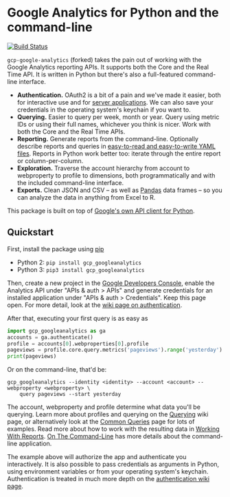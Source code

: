 # Google Analytics for Python and the command-line

[![Build Status](https://travis-ci.org/debrouwere/google-analytics.svg)](https://travis-ci.org/debrouwere/google-analytics)

`gcp-google-analytics` (forked) takes the pain out of working with the Google Analytics reporting APIs. It supports both the Core and the Real Time API. It is written in Python but there's also a full-featured command-line interface.

* **Authentication.** OAuth2 is a bit of a pain and we've made it easier, both for interactive use and for [server applications][rauth]. We can also save your credentials in the operating system's keychain if you want to.
* **Querying.** Easier to query per week, month or year. Query using metric IDs or using their full names, whichever you think is nicer. Work with both the Core and the Real Time APIs.
* **Reporting.** Generate reports from the command-line. Optionally describe reports and queries in [easy-to-read and easy-to-write YAML files][yaml]. Reports in Python work better too: iterate through the entire report or column-per-column.
* **Exploration.** Traverse the account hierarchy from account to webproperty to profile to dimensions, both programmatically and with the included command-line interface.
* **Exports.** Clean JSON and CSV – as well as [Pandas](http://pandas.pydata.org/) data frames – so you can analyze the data in anything from Excel to R.

This package is built on top of [Google's own API client for Python][apiclient].

[rauth]: https://github.com/debrouwere/google-analytics/blob/master/examples/server.py
[yaml]: https://github.com/debrouwere/google-analytics/blob/master/examples/query.yml
[apiclient]: https://developers.google.com/api-client-library/python/start/installation

## Quickstart

First, install the package using [pip](https://pip.pypa.io/en/latest/)

* Python 2: `pip install gcp_googleanalytics`
* Python 3: `pip3 install gcp_googleanalytics`

Then, create a new project in the [Google Developers Console](https://console.developers.google.com), enable the  Analytics API under "APIs & auth > APIs" and generate credentials for an installed application under "APIs & auth > Credentials". Keep this page open. For more detail, look at the [wiki page on authentication](https://github.com/debrouwere/google-analytics/wiki/Authentication).

After that, executing your first query is as easy as

```python
import gcp_googleanalytics as ga
accounts = ga.authenticate()
profile = accounts[0].webproperties[0].profile
pageviews = profile.core.query.metrics('pageviews').range('yesterday').value
print(pageviews)
```

Or on the command-line, that'd be:

```shell
gcp_googleanalytics --identity <identity> --account <account> --webproperty <webproperty> \
    query pageviews --start yesterday
```

The account, webproperty and profile determine what data you'll be querying. Learn more about profiles and querying on the [Querying](https://github.com/debrouwere/google-analytics/wiki/Querying) wiki page, or alternatively look at the [Common Queries](https://github.com/debrouwere/google-analytics/wiki/Common-Queries) page for lots of examples. Read more about how to work with the resulting data in [Working With Reports](https://github.com/debrouwere/google-analytics/wiki/Working-With-Reports). [On The Command-Line](https://github.com/debrouwere/google-analytics/wiki/On-The-Command-Line) has more details about the command-line application.

The example above will authorize the app and authenticate you interactively. It is also possible to pass credentials
as arguments in Python, using environment variables or from your operating system's keychain. Authentication is treated in much more depth on the [authentication wiki page](https://github.com/debrouwere/google-analytics/wiki/Authentication).